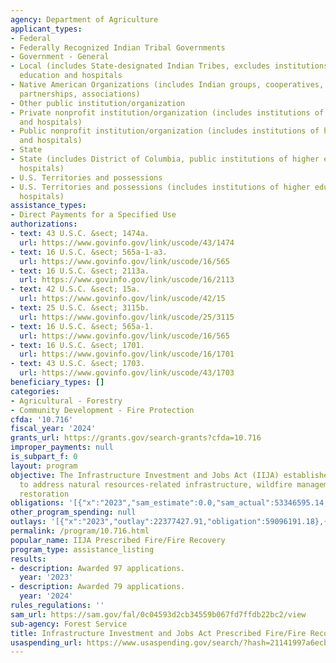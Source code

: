 ```yaml
---
agency: Department of Agriculture
applicant_types:
- Federal
- Federally Recognized Indian Tribal Governments
- Government - General
- Local (includes State-designated Indian Tribes, excludes institutions of higher
  education and hospitals
- Native American Organizations (includes Indian groups, cooperatives, corporations,
  partnerships, associations)
- Other public institution/organization
- Private nonprofit institution/organization (includes institutions of higher education
  and hospitals)
- Public nonprofit institution/organization (includes institutions of higher education
  and hospitals)
- State
- State (includes District of Columbia, public institutions of higher education and
  hospitals)
- U.S. Territories and possessions
- U.S. Territories and possessions (includes institutions of higher education and
  hospitals)
assistance_types:
- Direct Payments for a Specified Use
authorizations:
- text: 43 U.S.C. &sect; 1474a.
  url: https://www.govinfo.gov/link/uscode/43/1474
- text: 16 U.S.C. &sect; 565a-1-a3.
  url: https://www.govinfo.gov/link/uscode/16/565
- text: 16 U.S.C. &sect; 2113a.
  url: https://www.govinfo.gov/link/uscode/16/2113
- text: 42 U.S.C. &sect; 15a.
  url: https://www.govinfo.gov/link/uscode/42/15
- text: 25 U.S.C. &sect; 3115b.
  url: https://www.govinfo.gov/link/uscode/25/3115
- text: 16 U.S.C. &sect; 565a-1.
  url: https://www.govinfo.gov/link/uscode/16/565
- text: 16 U.S.C. &sect; 1701.
  url: https://www.govinfo.gov/link/uscode/16/1701
- text: 43 U.S.C. &sect; 1703.
  url: https://www.govinfo.gov/link/uscode/43/1703
beneficiary_types: []
categories:
- Agricultural - Forestry
- Community Development - Fire Protection
cfda: '10.716'
fiscal_year: '2024'
grants_url: https://grants.gov/search-grants?cfda=10.716
improper_payments: null
is_subpart_f: 0
layout: program
objective: The Infrastructure Investment and Jobs Act (IIJA) establishes new funds
  to address natural resources-related infrastructure, wildfire management and ecosystem
  restoration
obligations: '[{"x":"2023","sam_estimate":0.0,"sam_actual":53346595.14,"usa_spending_actual":53346595.14},{"x":"2024","sam_estimate":0.0,"sam_actual":38657182.0,"usa_spending_actual":38657182.35},{"x":"2025","sam_estimate":0.0,"sam_actual":32000000.0,"usa_spending_actual":192984.96}]'
other_program_spending: null
outlays: '[{"x":"2023","outlay":22377427.91,"obligation":59096191.18},{"x":"2024","outlay":8154721.0,"obligation":27846885.97},{"x":"2025","outlay":23000.0,"obligation":185989.0}]'
permalink: /program/10.716.html
popular_name: IIJA Prescribed Fire/Fire Recovery
program_type: assistance_listing
results:
- description: Awarded 97 applications.
  year: '2023'
- description: Awarded 79 applications.
  year: '2024'
rules_regulations: ''
sam_url: https://sam.gov/fal/0c04593d2cb34559b067fd7ffdb22bc2/view
sub-agency: Forest Service
title: Infrastructure Investment and Jobs Act Prescribed Fire/Fire Recovery
usaspending_url: https://www.usaspending.gov/search/?hash=21141997a6ecb92c3f037f63f84389b3
---
```

